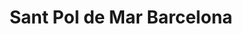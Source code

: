---
title: Sant Pol de Mar Barcelona
url: /sant-pol-de-mar-barcelona/
latitude: 41.605
longitude: 2.623
---